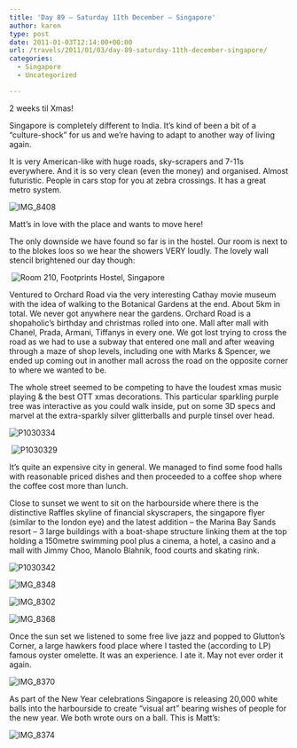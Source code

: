```yaml
---
title: 'Day 89 – Saturday 11th December – Singapore'
author: karen
type: post
date: 2011-01-03T12:14:00+00:00
url: /travels/2011/01/03/day-89-saturday-11th-december-singapore/
categories:
  - Singapore
  - Uncategorized

---
```

2 weeks til Xmas!

Singapore is completely different to India. It’s kind of been a bit of a “culture-shock” for us and we’re having to adapt to another way of living again.

It is very American-like with huge roads, sky-scrapers and 7-11s everywhere. And it is so very clean (even the money) and organised. Almost futuristic. People in cars stop for you at zebra crossings. It has a great metro system. 

![IMG_8408](/travels-wp-content/uploads/2011/01/IMG_8408.jpg) 

Matt’s in love with the place and wants to move here!

The only downside we have found so far is in the hostel. Our room is next to to the blokes loos so we hear the showers VERY loudly. The lovely wall stencil brightened our day though:

&nbsp;![Room 210, Footprints Hostel, Singapore](/travels-wp-content/uploads/2011/01/P1030402.jpg) 

Ventured to Orchard Road via the very interesting Cathay movie museum with the idea of walking to the Botanical Gardens at the end. About 5km in total. We never got anywhere near the gardens. Orchard Road is a shopaholic’s birthday and christmas rolled into one. Mall after mall with Chanel, Prada, Armani, Tiffanys in every one. We got lost trying to cross the road as we had to use a subway that entered one mall and after weaving through a maze of shop levels, including one with Marks & Spencer, we ended up coming out in another mall across the road on the opposite corner to where we wanted to be.

The whole street seemed to be competing to have the loudest xmas music playing & the best OTT xmas decorations. This particular sparkling purple tree was interactive as you could walk inside, put on some 3D specs and marvel at the extra-sparkly silver glitterballs and purple tinsel over head.

![P1030334](/travels-wp-content/uploads/2011/01/P1030334.jpg)

&nbsp;![P1030329](/travels-wp-content/uploads/2011/01/P1030329.jpg) 

It’s quite an expensive city in general. We managed to find some food halls with reasonable priced dishes and then proceeded to a coffee shop where the coffee cost more than lunch.

Close to sunset we went to sit on the harbourside where there is the distinctive Raffles skyline of financial skyscrapers, the singapore flyer (similar to the london eye) and the latest addition – the Marina Bay Sands resort – 3 large buildings with a boat-shape structure linking them at the top holding a 150metre swimming pool plus a cinema, a hotel, a casino and a mall with Jimmy Choo, Manolo Blahnik, food courts and skating rink.

![P1030342](/travels-wp-content/uploads/2011/01/P1030342.jpg)

![IMG_8348](/travels-wp-content/uploads/2011/01/IMG_8348.jpg)&nbsp; 

![IMG_8302](/travels-wp-content/uploads/2011/01/IMG_8302.jpg)

![IMG_8368](/travels-wp-content/uploads/2011/01/IMG_8368.jpg)&nbsp; 

Once the sun set we listened to some free live jazz and popped to Glutton’s Corner, a large hawkers food place where I tasted the (according to LP) famous oyster omelette. It was an experience. I ate it. May not ever order it again.</p> </p> </p> 

![IMG_8370](/travels-wp-content/uploads/2011/01/IMG_8370.jpg)

As part of the New Year celebrations Singapore is releasing 20,000 white balls into the harbourside to create “visual art” bearing wishes of people for the new year. We both wrote ours on a ball. This is Matt’s:

![IMG_8374](/travels-wp-content/uploads/2011/01/IMG_8374.jpg)

 [1]: http://www.mattburns.co.uk/travels/wp-content/uploads/2011/01/IMG_8408.jpg
 [2]: http://www.mattburns.co.uk/travels/wp-content/uploads/2011/01/P1030402.jpg
 [3]: http://www.mattburns.co.uk/travels/wp-content/uploads/2011/01/P1030334.jpg
 [4]: http://www.mattburns.co.uk/travels/wp-content/uploads/2011/01/P1030329.jpg
 [5]: http://www.mattburns.co.uk/travels/wp-content/uploads/2011/01/P1030342.jpg
 [6]: http://www.mattburns.co.uk/travels/wp-content/uploads/2011/01/IMG_8348.jpg
 [7]: http://www.mattburns.co.uk/travels/wp-content/uploads/2011/01/IMG_8302.jpg
 [8]: http://www.mattburns.co.uk/travels/wp-content/uploads/2011/01/IMG_8368.jpg
 [9]: http://www.mattburns.co.uk/travels/wp-content/uploads/2011/01/IMG_8370.jpg
 [10]: http://www.mattburns.co.uk/travels/wp-content/uploads/2011/01/IMG_8374.jpg